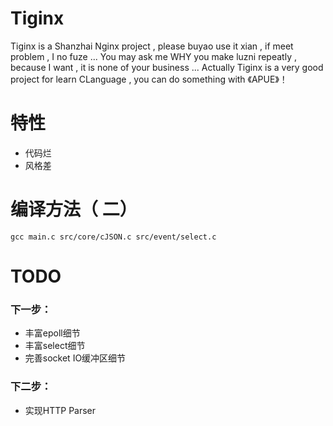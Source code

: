 # Tiginx
Tiginx is a Shanzhai Nginx project , please buyao use it xian , if meet problem , I no fuze ... 
You may ask me WHY you make luzni repeatly , because I want , it is none of your business ...
Actually Tiginx is a very good project for learn CLanguage , you can do something with 《APUE》！

# 特性
- 代码烂
- 风格差

# 编译方法（ 二）
```shell
gcc main.c src/core/cJSON.c src/event/select.c 
```

# TODO
### 下一步：
- 丰富epoll细节
- 丰富select细节
- 完善socket IO缓冲区细节
### 下二步：
- 实现HTTP Parser
